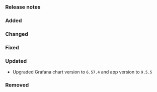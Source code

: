 ### Release notes

### Added

### Changed

### Fixed

### Updated

- Upgraded Grafana chart version to `6.57.4` and app version to `9.5.5`

### Removed
